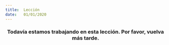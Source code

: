```yaml
---
title:  Lección
date:   01/01/2020
---
```


### <center>Todavía estamos trabajando en esta lección. Por favor, vuelva más tarde.</center>